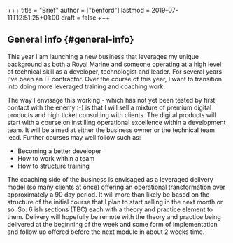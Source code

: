 +++
title = "Brief"
author = ["benford"]
lastmod = 2019-07-11T12:51:25+01:00
draft = false
+++

## General info {#general-info}

This year I am launching a new business that leverages my unique background as
both a Royal Marine and someone operating at a high level of technical skill as
a developer, technologist and leader. For several years I've been an IT contractor. Over
the course of this year, I want to transition into doing more leveraged training
and coaching work.

The way I envisage this working - which has not yet been tested by first contact
with the enemy :-) is that I will sell a mixture of premium digital products and
high ticket consulting with clients. The digital products will start with a
course on instilling operational excellence within a development team. It will
be aimed at either the business owner or the technical team lead. Further
courses may well follow such as:

-   Becoming a better developer
-   How to work within a team
-   How to structure training

The coaching side of the business is envisaged as a leveraged delivery model (so
many clients at once) offering an operational transformation over approximately
a 90 day period. It will more than likely be based on the structure of the
initial course that I plan to start selling in the next month or so. So: 6 ish
sections (TBC) each with a theory and practice element to them. Delivery will
hopefully be remote with the theory and practice being delivered at the
beginning of the week and some form of implementation and follow up offered
before the next module in about 2 weeks time.
